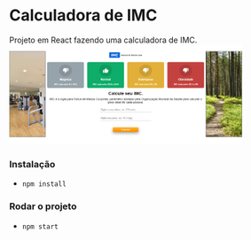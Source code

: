 # Calculadora de IMC

Projeto em React fazendo uma calculadora de IMC.
<img width="420em" height="180em" src="https://github.com/giovanenunes1990/calc_imc/blob/main/screenshot.png"/>

### Instalação 
 - `npm install`

### Rodar o projeto
- `npm start`

